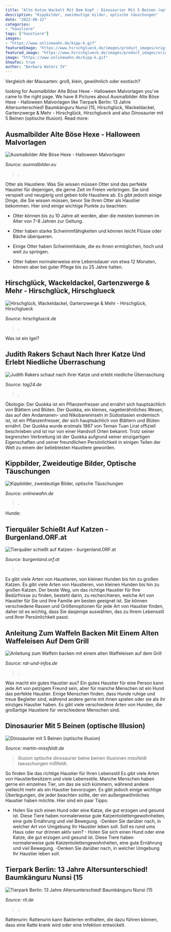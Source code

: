 ```yaml
---
title: "Alte Katze Wackelt Mit Dem Kopf : Dinosaurier Mit 5 Beinen (optische Illusion)"
description: "Kippbilder, zweideutige bilder, optische täuschungen"
date: "2022-08-12"
categories:
- "haustiere"
tags: ["haustiere"]
images:
- "https://www.onlinewahn.de/kipp-k.gif"
featuredImage: "https://www.hirschglueck.de/images/product_images/original_images/Wackel-Katze-Weiss-WEB.jpg"
featured_image: "https://www.hirschglueck.de/images/product_images/original_images/Wackel-Katze-Weiss-WEB.jpg"
image: "https://www.onlinewahn.de/kipp-k.gif"
ShowToc: true
author: "Barbara Waters IV"
---
```



Vergleich der Mausarten: groß, klein, gewöhnlich oder exotisch?

	

		
looking for Ausmalbilder Alte Böse Hexe - Halloween Malvorlagen you've came to the right page. We have 8 Pictures about Ausmalbilder Alte Böse Hexe - Halloween Malvorlagen like Tierpark Berlin: 13 Jahre Altersunterschied! Baumkänguru Nunsi (15, Hirschglück, Wackeldackel, Gartenzwerge &amp; Mehr - Hirschglück, Hirschglueck and also Dinosaurier mit 5 Beinen (optische Illusion). Read more:
		
    
## Ausmalbilder Alte Böse Hexe - Halloween Malvorlagen

<img loading=lazy src="http://www.ausmalbilder.eu/Halloween/jpg/Alte-Boese-Hexe.jpg" onerror="this.onerror=null;this.src='https://tse2.mm.bing.net/th?id=OIP.UaRNH0jRrGKEtZhJz0GETwHaKd&amp;pid=15.1';" alt="Ausmalbilder Alte Böse Hexe - Halloween Malvorlagen">

_Source: ausmalbilder.eu_

>. 

	

Otter als Haustiere: Was Sie wissen müssen
Otter sind das perfekte Haustier für diejenigen, die gerne Zeit im Freien verbringen. Sie sind verspielt und neugierig und geben tolle Haustiere ab. Es gibt jedoch einige Dinge, die Sie wissen müssen, bevor Sie Ihren Otter als Haustier bekommen. Hier sind einige wichtige Punkte zu beachten:
- Otter können bis zu 10 Jahre alt werden, aber die meisten kommen im Alter von 7-8 Jahren zur Geltung.

- Otter haben starke Schwimmfähigkeiten und können leicht Flüsse oder Bäche überqueren.

- Einige Otter haben Schwimmhäute, die es ihnen ermöglichen, hoch und weit zu springen.

- Otter haben normalerweise eine Lebensdauer von etwa 12 Monaten, können aber bei guter Pflege bis zu 25 Jahre halten.

    
## Hirschglück, Wackeldackel, Gartenzwerge &amp; Mehr - Hirschglück, Hirschglueck

<img loading=lazy src="https://www.hirschglueck.de/images/product_images/original_images/Wackel-Katze-Weiss-WEB.jpg" onerror="this.onerror=null;this.src='https://tse1.mm.bing.net/th?id=OIP.sWx3Inq4AKi3kHTqLb88CAHaFj&amp;pid=15.1';" alt="Hirschglück, Wackeldackel, Gartenzwerge &amp; Mehr - Hirschglück, Hirschglueck">

_Source: hirschglueck.de_

>. 

	

Was ist ein Igel?

    
## Judith Rakers Schaut Nach Ihrer Katze Und Erlebt Niedliche Überraschung

<img loading=lazy src="https://media.tag24.de/951x634/y/o/yokdg08281q6jdaavqgbnk2gfk6sc4xn.jpg" onerror="this.onerror=null;this.src='https://tse2.mm.bing.net/th?id=OIP.cPIZ-MjaMHzUcqRxtGqEvQHaE8&amp;pid=15.1';" alt="Judith Rakers schaut nach ihrer Katze und erlebt niedliche Überraschung">

_Source: tag24.de_

>. 

	

Ökologie: Der Quokka ist ein Pflanzenfresser und ernährt sich hauptsächlich von Blättern und Blüten.
Der Quokka, ein kleines, nagetierähnliches Wesen, das auf den Andamanen- und Nikobareninseln in Südostasien endemisch ist, ist ein Pflanzenfresser, der sich hauptsächlich von Blättern und Blüten ernährt. Der Quokka wurde erstmals 1867 von Teman Tuan Lirat offiziell beschrieben und ist nur von einer Handvoll Orten bekannt. Trotz seiner begrenzten Verbreitung ist der Quokka aufgrund seiner einzigartigen Eigenschaften und seiner freundlichen Persönlichkeit in einigen Teilen der Welt zu einem der beliebtesten Haustiere geworden.

    
## Kippbilder, Zweideutige Bilder, Optische Täuschungen

<img loading=lazy src="https://www.onlinewahn.de/kipp-k.gif" onerror="this.onerror=null;this.src='https://tse3.mm.bing.net/th?id=OIP._TziXEoqSE4TsUu_ScA98gHaLJ&amp;pid=15.1';" alt="Kippbilder, zweideutige Bilder, optische Täuschungen">

_Source: onlinewahn.de_

>. 

	

Hunde:

    
## Tierquäler Schießt Auf Katzen - Burgenland.ORF.at

<img loading=lazy src="https://oekastatic.orf.at/static/images/site/oeka/20120311/katzensniper4.5045786.jpg" onerror="this.onerror=null;this.src='https://tse3.mm.bing.net/th?id=OIP.H2_dIfHp1ot4zSIrY2h9-wHaEL&amp;pid=15.1';" alt="Tierquäler schießt auf Katzen - burgenland.ORF.at">

_Source: burgenland.orf.at_

>. 

	

Es gibt viele Arten von Haustieren, von kleinen Hunden bis hin zu großen Katzen.
Es gibt viele Arten von Haustieren, von kleinen Hunden bis hin zu großen Katzen. Der beste Weg, um das richtige Haustier für Ihre Bedürfnisse zu finden, besteht darin, zu recherchieren, welche Art von Haustier für Sie und Ihre Familie am besten geeignet ist. Sie können verschiedene Rassen und Größenoptionen für jede Art von Haustier finden, daher ist es wichtig, dass Sie dasjenige auswählen, das zu Ihrem Lebensstil und Ihrer Persönlichkeit passt.

    
## Anleitung Zum Waffeln Backen Mit Einem Alten Waffeleisen Auf Dem Grill

<img loading=lazy src="https://www.rat-und-infos.de/wp-content/uploads/2018/12/Altes-Waffeleisen-von-Frauenlob-zum-Aufklappen.png" onerror="this.onerror=null;this.src='https://tse4.mm.bing.net/th?id=OIP.zzRdtHrkefjkMm98N_jxlgHaFj&amp;pid=15.1';" alt="Anleitung zum Waffeln backen mit einem alten Waffeleisen auf dem Grill">

_Source: rat-und-infos.de_

>. 

	

Was macht ein gutes Haustier aus?
Ein gutes Haustier für eine Person kann jede Art von pelzigem Freund sein, aber für manche Menschen ist ein Hund das perfekte Haustier. Einige Menschen finden, dass Hunde ruhige und treue Begleiter sind, während andere gerne mit ihnen spielen oder sie als ihr einziges Haustier haben. Es gibt viele verschiedene Arten von Hunden, die großartige Haustiere für verschiedene Menschen sind.

    
## Dinosaurier Mit 5 Beinen (optische Illusion)

<img loading=lazy src="https://www.martin-missfeldt.de/images-pictures/optische-taeuschungen-sehtests/dinosaurier-mit-5-beinen.jpg" onerror="this.onerror=null;this.src='https://tse4.mm.bing.net/th?id=OIP.lIxGB5VRckJPCFh1sOFd-AHaFm&amp;pid=15.1';" alt="Dinosaurier mit 5 Beinen (optische Illusion)">

_Source: martin-missfeldt.de_

>illusion optische dinosaurier beine beinen illusionen missfeldt taeuschungen mißfeldt. 

	

So finden Sie das richtige Haustier für Ihren Lebensstil
Es gibt viele Arten von Haustierbesitzern und viele Lebensstile. Manche Menschen haben gerne ein einzelnes Tier, um das sie sich kümmern, während andere vielleicht mehr als ein Haustier bevorzugen. Es gibt jedoch einige wichtige Überlegungen, die jeder beachten sollte, der ein außergewöhnliches Haustier haben möchte. Hier sind ein paar Tipps:
- Holen Sie sich einen Hund oder eine Katze, die gut erzogen und gesund ist. Diese Tiere haben normalerweise gute Katzentoilettengewohnheiten, eine gute Ernährung und viel Bewegung.
-Denken Sie darüber nach, in welcher Art von Umgebung Ihr Haustier leben soll. Soll es rund ums Haus oder nur drinnen aktiv sein? - Holen Sie sich einen Hund oder eine Katze, die gut erzogen und gesund ist. Diese Tiere haben normalerweise gute Katzentoilettengewohnheiten, eine gute Ernährung und viel Bewegung. -Denken Sie darüber nach, in welcher Umgebung Ihr Haustier leben soll.

    
## Tierpark Berlin: 13 Jahre Altersunterschied! Baumkänguru Nunsi (15

<img loading=lazy src="https://ais-akamai.rtl.de/masters/1706409/527x0/vr3dhgo2n4befbcxxnp63d4f2e.jpg" onerror="this.onerror=null;this.src='https://tse2.mm.bing.net/th?id=OIP.hPQDEF9Vpdl8GZxfzcF57wHaEK&amp;pid=15.1';" alt="Tierpark Berlin: 13 Jahre Altersunterschied! Baumkänguru Nunsi (15">

_Source: rtl.de_

>. 

	

Rattenurin: Rattenurin kann Bakterien enthalten, die dazu führen können, dass eine Ratte krank wird oder eine Infektion entwickelt.

